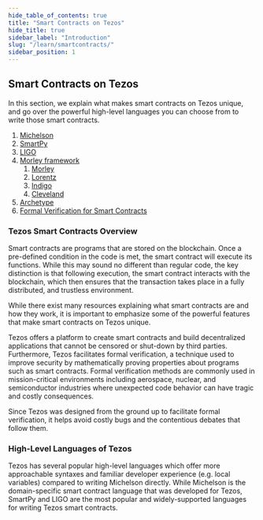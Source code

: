 ```yaml
---
hide_table_of_contents: true
title: "Smart Contracts on Tezos"
hide_title: true
sidebar_label: "Introduction"
slug: "/learn/smartcontracts/"
sidebar_position: 1
---
```

## Smart Contracts on Tezos

In this section, we explain what makes smart contracts on Tezos unique, and go over the powerful high-level languages you can choose from to write those smart contracts.

1. [Michelson](michelson.md)
2. [SmartPy](smartpy.md)
3. [LIGO](ligo.md)
4. [Morley framework](/build/smartcontracts/morley-framework/morley)
   1. [Morley](/build/smartcontracts/morley-framework/morley)
   2. [Lorentz](/build/smartcontracts/morley-framework/lorentz)
   3. [Indigo](/build/smartcontracts/morley-framework/indigo)
   4. [Cleveland](/build/smartcontracts/morley-framework/cleveland)
5. [Archetype](archetype.md)
6. [Formal Verification for Smart Contracts](michelsonandcoq.md)

### Tezos Smart Contracts Overview

Smart contracts are programs that are stored on the blockchain. Once a pre-defined condition in the code is met, the smart contract will execute its functions. While this may sound no different than regular code, the key distinction is that following execution, the smart contract interacts with the blockchain, which then ensures that the transaction takes place in a fully distributed, and trustless environment.

While there exist many resources explaining what smart contracts are and how they work, it is important to emphasize some of the powerful features that make smart contracts on Tezos unique.

Tezos offers a platform to create smart contracts and build decentralized applications that cannot be censored or shut-down by third parties. Furthermore, Tezos facilitates formal verification, a technique used to improve security by mathematically proving properties about programs such as smart contracts. Formal verification methods are commonly used in mission-critical environments including aerospace, nuclear, and semiconductor industries where unexpected code behavior can have tragic and costly consequences.

Since Tezos was designed from the ground up to facilitate formal verification, it helps avoid costly bugs and the contentious debates that follow them.

### High-Level Languages of Tezos

Tezos has several popular high-level languages which offer more approachable syntaxes and familiar developer experience \(e.g. local variables\) compared to writing Michelson directly. While Michelson is the domain-specific smart contract language that was developed for Tezos, SmartPy and LIGO are the most popular and widely-supported languages for writing Tezos smart contracts.

